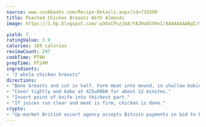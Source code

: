 ```yaml
---
source: www.cookbooks.com/Recipe-Details.aspx?id=719399
title: Poached Chicken Breasts With Almonds
image: https://1.bp.blogspot.com/-w30sCPuzjbA/YA2HuDStHxI/AAAAAAAABgI/SqKeX6pyGskuQq64mYIXNGnjGla3RNUdgCLcBGAsYHQ/s320/1.png

yield: 7
ratingValue: 3.9
calories: 189 calories
reviewCount: 297
cookTime: PT0H
prepTime: PT24M
ingredients:
- "2 whole chicken breasts"
directions:
- "Bone breasts and cut in half. Form meat into mound, in shallow baking dish. Brush with lemon juice and butter."
- "Cover tightly and bake at 425u00b0 for about 12 minutes."
- "Insert point of knife into thickest part."
- "If juices run clear and meat is firm, chicken is done."
crypto:
- "Up-market British escort agency accepts Bitcoin payments in bid to boost worker safety and client anonymity."
---
```

